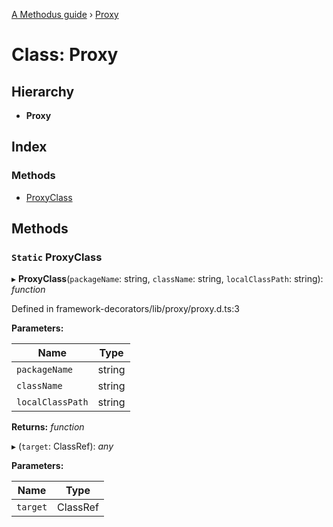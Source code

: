 [A Methodus guide](../README.md) › [Proxy](modules/framework/decorators/proxy.md)

# Class: Proxy

## Hierarchy

* **Proxy**

## Index

### Methods

* [ProxyClass](modules/framework/decorators/proxy.md#static-proxyclass)

## Methods

### `Static` ProxyClass

▸ **ProxyClass**(`packageName`: string, `className`: string, `localClassPath`: string): *function*

Defined in framework-decorators/lib/proxy/proxy.d.ts:3

**Parameters:**

Name | Type |
------ | ------ |
`packageName` | string |
`className` | string |
`localClassPath` | string |

**Returns:** *function*

▸ (`target`: ClassRef): *any*

**Parameters:**

Name | Type |
------ | ------ |
`target` | ClassRef |
